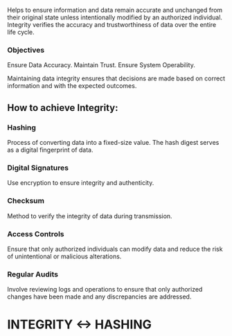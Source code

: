 Helps to ensure information and data remain accurate and unchanged from their original state unless intentionally modified by an authorized individual.
Integrity verifies the accuracy and trustworthiness of data over the entire life cycle.

### Objectives 
Ensure Data Accuracy.
Maintain Trust.
Ensure System Operability.

Maintaining data integrity ensures that decisions are made based on correct information and with the expected outcomes.

## How to achieve Integrity:

### Hashing
Process of converting data into a fixed-size value.
The hash digest serves as a digital fingerprint of data.

### Digital Signatures
Use encryption to ensure integrity and authenticity.

### Checksum
Method to verify the integrity of data during transmission.

### Access Controls
Ensure that only authorized individuals can modify data and reduce the risk of unintentional or malicious alterations.

### Regular Audits
Involve reviewing logs and operations to ensure that only authorized changes have been made and any discrepancies are addressed.

# INTEGRITY <-> HASHING
